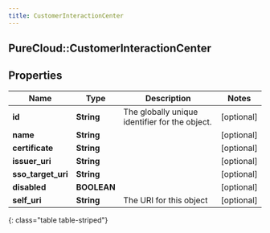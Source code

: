 ```yaml
---
title: CustomerInteractionCenter
---
```

## PureCloud::CustomerInteractionCenter

## Properties

|Name | Type | Description | Notes|
|------------ | ------------- | ------------- | -------------|
| **id** | **String** | The globally unique identifier for the object. | [optional] |
| **name** | **String** |  | [optional] |
| **certificate** | **String** |  | [optional] |
| **issuer_uri** | **String** |  | [optional] |
| **sso_target_uri** | **String** |  | [optional] |
| **disabled** | **BOOLEAN** |  | [optional] |
| **self_uri** | **String** | The URI for this object | [optional] |
{: class="table table-striped"}


